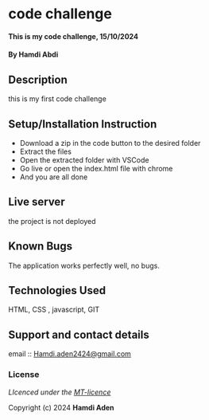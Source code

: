 # code challenge
#### This is my code challenge, 15/10/2024
#### **By Hamdi Abdi**
## Description
this is my first code challenge

## Setup/Installation Instruction
* Download a zip in the code button to the desired folder
* Extract the files
* Open the extracted folder with VSCode
* Go live or open the index.html file with chrome
* And you are all done

## Live server
the project is not deployed 

## Known Bugs
The application works perfectly well, no bugs.

## Technologies Used
HTML, CSS , javascript, GIT

## Support and contact details
email :: Hamdi.aden2424@gmail.com

### License
*LIcenced under the [MT-licence](https://github.com/Diyuu11/challenge)*

Copyright (c) 2024 **Hamdi Aden**